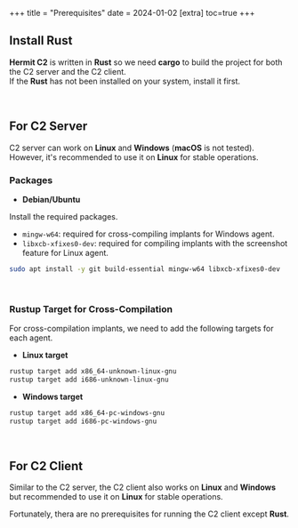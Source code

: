 +++
title = "Prerequisites"
date = 2024-01-02
[extra]
toc=true
+++

## Install Rust

**Hermit C2** is written in **Rust** so we need **cargo** to build the project for both the C2 server and the C2 client.  
If the **Rust** has not been installed on your system, install it first.

<br />

## For C2 Server

C2 server can work on **Linux** and **Windows** (**macOS** is not tested).  
However, it's recommended to use it on **Linux** for stable operations.

### Packages

- **Debian/Ubuntu**

Install the required packages.  

- `mingw-w64`: required for cross-compiling implants for Windows agent.
- `libxcb-xfixes0-dev`: required for compiling implants with the screenshot feature for Linux agent.

```sh
sudo apt install -y git build-essential mingw-w64 libxcb-xfixes0-dev
```

<br />

### Rustup Target for Cross-Compilation

For cross-compilation implants, we need to add the following targets for each agent.

- **Linux target**

```sh
rustup target add x86_64-unknown-linux-gnu
rustup target add i686-unknown-linux-gnu
```

- **Windows target**

```sh
rustup target add x86_64-pc-windows-gnu
rustup target add i686-pc-windows-gnu
```

<br />

## For C2 Client

Similar to the C2 server, the C2 client also works on **Linux** and **Windows** but recommended to use it on **Linux** for stable operations.  

Fortunately, thera are no prerequisites for running the C2 client except **Rust**.